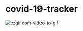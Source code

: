 # covid-19-tracker


![ezgif com-video-to-gif](https://user-images.githubusercontent.com/53394560/83331080-3f1b0a00-a2ad-11ea-9113-22ea53017e97.gif)

